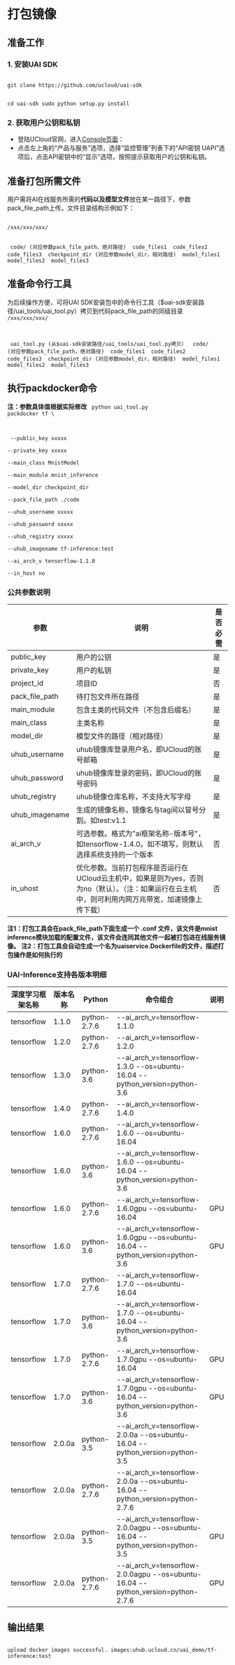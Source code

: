 

# 打包镜像
## 准备工作

### 1. 安装UAI SDK

<code>
git clone https://github.com/ucloud/uai-sdk

cd uai-sdk
sudo python setup.py install
</code>

### 2. 获取用户公钥和私钥

  * 登陆UCloud官网，进入[Console页面](https://console.ucloud.cn/dashboard|https://console.ucloud.cn/dashboard)：
  * 点击左上角的“产品与服务”选项，选择“监控管理”列表下的“API密钥 UAPI”选项后，点击API密钥中的“显示”选项，按照提示获取用户的公钥和私钥。

## 准备打包所需文件
用户需将AI在线服务所需的**代码以及模型文件**放在某一路径下，参数pack\_file\_path上传。文件目录结构示例如下：

<code>
/xxx/xxx/xxx/

​    code/ (对应参数pack_file_path，绝对路径)
​        code_files1
​        code_files2
​        code_files3
​        checkpoint_dir (对应参数model_dir，相对路径)
​            model_files1
​            model_files2
​            model_files3
</code>

## 准备命令行工具
为后续操作方便，可将UAI SDK安装包中的命令行工具（$uai-sdk安装路径/uai\_tools/uai\_tool.py）拷贝到代码pack\_file\_path的同级目录
<code>
/xxx/xxx/xxx/

​    uai_tool.py (从$uai-sdk安装路径/uai_tools/uai_tool.py拷贝）
​    code/ (对应参数pack_file_path，绝对路径)
​        code_files1
​        code_files2
​        code_files3
​        checkpoint_dir (对应参数model_dir，相对路径)
​            model_files1
​            model_files2
​            model_files3
</code>

## 执行packdocker命令
**注：参数具体值根据实际修改** 
<code>
python uai_tool.py packdocker tf \

​        --public_key xxxxx \
​        --private_key xxxxx  \
​        --main_class MnistModel \
​        --main_module mnist_inference \
​        --model_dir checkpoint_dir \
​        --pack_file_path ./code \
​        --uhub_username xxxxx \
​        --uhub_password xxxxx \
​        --uhub_registry xxxxx \
​        --uhub_imagename tf-inference:test \
​        --ai_arch_v tensorflow-1.1.0 \
​        --in_host no
</code>

### 公共参数说明

| 参数 | 说明 | 是否必需 |
| ---- | ---- | -------- |
| public\_key       | 用户的公钥                                                                            | 是     |
| private\_key      | 用户的私钥                                                                            | 是     |
| project\_id       | 项目ID                                                                                   | 否     |
| pack\_file\_path  | 待打包文件所在路径                                                              | 是     |
| main\_module      | 包含主类的代码文件（不包含后缀名）                                     | 是     |
| main\_class       | 主类名称                                                                              | 是     |
| model\_dir        | 模型文件的路径（相对路径）                                                    | 是     |
| uhub\_username    | uhub镜像库登录用户名，即UCloud的账号邮箱                         | 是     |
| uhub\_password   |  uhub镜像库登录的密码，即UCloud的账号密码                          | 是     |
| uhub\_registry    | uhub镜像仓库名称，不支持大写字母                                                               | 是     |
| uhub\_imagename   | 生成的镜像名称，镜像名与tag间以冒号分割。如test:v1.1                                                 | 是     |
| ai\_arch\_v       | 可选参数。格式为"ai框架名称-版本号"，如tensorflow-1.4.0。如不填写，则默认选择系统支持的一个版本                       | 否     |
| in\_uhost         | 优化参数。当前打包程序是否运行在UCloud云主机中，如果是则为yes，否则为no（默认）。（注：如果运行在云主机中，则可利用内网万兆带宽，加速镜像上传下载）  | 否     |

**注1：打包工具会在pack\_file\_path下面生成一个 .conf 文件，该文件是mnist inference模块加载的配置文件，该文件会连同其他文件一起被打包进在线服务镜像。**
**注2：打包工具会自动生成一个名为uaiservice.Dockerfile的文件，描述打包操作是如何执行的**

### UAI-Inference支持各版本明细 

| 深度学习框架名称 | 版本名称 | Python | 命令组合 | 说明 |
| ---------------- | -------- | ------ | -------- | ---- |
| tensorflow  | 1.1.0   | python-2.7.6  | \-\-ai\_arch\_v=tensorflow-1.1.0                                                             |      |
| tensorflow  | 1.2.0   | python-2.7.6  | \-\-ai\_arch\_v=tensorflow-1.2.0                                                             |      |
| tensorflow  | 1.3.0   | python-3.6    | \-\-ai\_arch\_v=tensorflow-1.3.0 \-\-os=ubuntu-16.04 \-\-python\_version=python-3.6          |      |
| tensorflow  | 1.4.0   | python-2.7.6  | \-\-ai\_arch\_v=tensorflow-1.4.0                                                             |      |
| tensorflow  | 1.6.0   | python-2.7.6  | \-\-ai\_arch\_v=tensorflow-1.6.0  \-\-os=ubuntu-16.04                                        |      |
| tensorflow  | 1.6.0   | python-3.6    | \-\-ai\_arch\_v=tensorflow-1.6.0  \-\-os=ubuntu-16.04  \-\-python\_version=python-3.6        |      |
| tensorflow  | 1.6.0   | python-2.7.6  | \-\-ai\_arch\_v=tensorflow-1.6.0gpu  \-\-os=ubuntu-16.04                                     | GPU  |
| tensorflow  | 1.6.0   | python-3.6    | \-\-ai\_arch\_v=tensorflow-1.6.0gpu  \-\-os=ubuntu-16.04  \-\-python\_version=python-3.6     | GPU  |
| tensorflow  | 1.7.0   | python-2.7.6  | \-\-ai\_arch\_v=tensorflow-1.7.0  \-\-os=ubuntu-16.04                                        |      |
| tensorflow  | 1.7.0   | python-3.6    | \-\-ai\_arch\_v=tensorflow-1.7.0  \-\-os=ubuntu-16.04  \-\-python\_version=python-3.6        |      |
| tensorflow  | 1.7.0   | python-2.7.6  | \-\-ai\_arch\_v=tensorflow-1.7.0gpu  \-\-os=ubuntu-16.04                                     | GPU  |
| tensorflow  | 1.7.0   | python-3.6    | \-\-ai\_arch\_v=tensorflow-1.7.0gpu  \-\-os=ubuntu-16.04  \-\-python\_version=python-3.6     |  GPU |
| tensorflow  | 2.0.0a  | python-3.5    | \-\-ai\_arch\_v=tensorflow-2.0.0a  \-\-os=ubuntu-16.04  \-\-python\_version=python-3.5       |      |
| tensorflow  | 2.0.0a  | python-2.7.6  | \-\-ai\_arch\_v=tensorflow-2.0.0a  \-\-os=ubuntu-16.04  \-\-python\_version=python-2.7.6     |      |
| tensorflow  | 2.0.0a  | python-3.5    | \-\-ai\_arch\_v=tensorflow-2.0.0agpu  \-\-os=ubuntu-16.04  \-\-python\_version=python-3.5    | GPU  |
| tensorflow  | 2.0.0a  | python-2.7.6  | \-\-ai\_arch\_v=tensorflow-2.0.0agpu  \-\-os=ubuntu-16.04  \-\-python\_version=python-2.7.6  | GPU  |

## 输出结果
<code>
upload docker images successful. images:uhub.ucloud.cn/uai_demo/tf-inference:test
</code>

